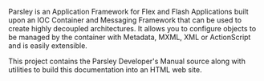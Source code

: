 Parsley is an Application Framework for Flex and Flash Applications built upon an IOC Container and Messaging Framework that can be used to create highly decoupled architectures. It allows you to configure objects to be managed by the container with Metadata, MXML, XML or ActionScript and is easily extensible.

This project contains the Parsley Developer's Manual source along with utilities to build this documentation into an HTML web site.
